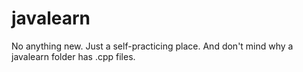 # javalearn
No anything new.
Just a self-practicing place.
And don't mind why a javalearn folder has .cpp files.
